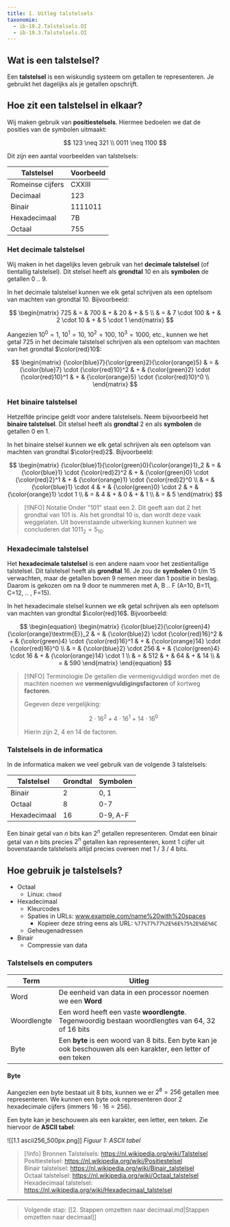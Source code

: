 ```yaml
---
title: 1. Uitleg talstelsels
taxonomie:
  - ib-19.2.Talstelsels.OI
  - ib-19.3.Talstelsels.OI
---
```


## Wat is een talstelsel?

Een **talstelsel** is een wiskundig systeem om getallen te
representeren. Je gebruikt het dagelijks als je getallen opschrijft.

## Hoe zit een talstelsel in elkaar?

Wij maken gebruik van **positiestelsels**. Hiermee bedoelen we dat
de posities van de symbolen uitmaakt:

$$
123 \neq 321 \\
0011 \neq 1100
$$

Dit zijn een aantal voorbeelden van talstelsels:

| Talstelsel | Voorbeeld |
| -- | -- |
| Romeinse cijfers | CXXIII |
| Decimaal | 123 |
| Binair | 1111011 |
| Hexadecimaal | 7B |
| Octaal | 755 |

### Het decimale talstelsel

Wij maken in het dagelijks leven gebruik van het **decimale 
talstelsel** (of tientallig talstelsel). Dit stelsel heeft als
**grondtal** 10 en als **symbolen** de getallen 0 .. 9.

In het decimale talstelsel kunnen we elk getal schrijven als een optelsom
van machten van grondtal 10. Bijvoorbeeld:

$$
\begin{matrix}
725 & = & 700 & + & 20 & + & 5 \\
 & = & 7 \cdot 100 & + & 2 \cdot 10 & + & 5 \cdot 1
\end{matrix}
$$

Aangezien $10^0=1$, $10^1=10$, $10^2=100$, $10^3=1000$, etc., kunnen
we het getal 725 in het decimale talstelsel schrijven als een optelsom
van machten van het grondtal $\color{red}10$:

$$
\begin{matrix}
{\color{blue}7}{\color{green}2}{\color{orange}5} & = &
   {\color{blue}7} \cdot {\color{red}10}^2 & + &
   {\color{green}2} \cdot {\color{red}10}^1 & + &
   {\color{orange}5} \cdot {\color{red}10}^0 \\
\end{matrix}
$$


### Het binaire talstelsel

Hetzelfde principe geldt voor andere talstelsels. Neem bijvoorbeeld
het **binaire talstelsel**. Dit stelsel heeft als **grondtal** 2
en als **symbolen** de getallen 0 en 1.

In het binaire stelsel kunnen we elk getal schrijven als een optelsom
van machten van grondtal $\color{red}2$. Bijvoorbeeld:

$$
\begin{matrix}
{\color{blue}1}{\color{green}0}{\color{orange}1}_2 & = &
   {\color{blue}1} \cdot {\color{red}2}^2 & + &
   {\color{green}0} \cdot {\color{red}2}^1 & + &
   {\color{orange}1} \cdot {\color{red}2}^0 \\
& = & 
   {\color{blue}1} \cdot 4 & + &
   {\color{green}0} \cdot 2 & + &
   {\color{orange}1} \cdot 1 \\
& = & 4 & + & 0 & + & 1 \\
& = & 5
\end{matrix}
$$

> [!INFO] Notatie
> Onder "101" staat een 2. Dit geeft aan dat 2 het
> grondtal van 101 is. Als het grondtal 10 is, dan wordt deze vaak
weggelaten. Uit bovenstaande uitwerking kunnen kunnen we concluderen
dat $1011_2 = 5_{10}$.

### Hexadecimale talstelsel

Het **hexadecimale talstelsel** is een andere naam voor  het
zestientallige talstelsel. Dit talstelsel heeft als **grondtal** 16.
Je zou de **symbolen** 0 t/m 15 verwachten, maar de getallen boven 9
nemen meer dan 1 positie in beslag. Daarom is gekozen om na 9 door te
nummeren met A, B .. F (A=10, B=11, C=12, .. , F=15).

In het hexadecimale stelsel kunnen we elk getal schrijven als een optelsom
van machten van grondtal $\color{red}16$. Bijvoorbeeld:

$$
\begin{equation}
\begin{matrix}
{\color{blue}2}{\color{green}4}{\color{orange}\textrm{E}}_2 & = &
   {\color{blue}2} \cdot {\color{red}16}^2 & + &
   {\color{green}4} \cdot {\color{red}16}^1 & + &
   {\color{orange}14} \cdot {\color{red}16}^0 \\
& = & 
   {\color{blue}2} \cdot 256 & + &
   {\color{green}4} \cdot 16 & + &
   {\color{orange}14} \cdot 1 \\
& = & 512 & + & 64 & + & 14 \\
& = & 590
\end{matrix}
\end{equation}
$$

> [!INFO] Terminologie
> De getallen die vermenigvuldigd worden met de machten noemen we
> **vermenigvuldigingsfactoren** of kortweg **factoren**.
>
> Gegeven deze vergelijking:
>
> $$ 2 \cdot 16^2 + 4 \cdot 16^1 + 14 \cdot 16^0 $$
>
> Hierin zijn 2, 4 en 14 de factoren.

### Talstelsels in de informatica

In de informatica maken we veel gebruik van de volgende 3 talstelsels:

| Talstelsel | Grondtal | Symbolen |
| -- | -- | -- | 
| Binair | 2 | 0, 1 |
| Octaal | 8 |  0-7 |
| Hexadecimaal | 16 | 0-9, A-F |

Een binair getal van $n$ bits kan $2^n$ getallen representeren. Omdat
een binair getal van $n$ bits precies $2^n$ getallen kan
representeren, komt 1 cijfer uit bovenstaande talstelsels altijd
precies overeen met 1 / 3 / 4 bits.

## Hoe gebruik je talstelsels?

- Octaal
  - Linux: `chmod`
- Hexadecimaal
  - Kleurcodes
  - Spaties in URLs: www.example.com/name%20with%20spaces
    - Kopieer deze string eens als URL: `%77%77%77%2E%6E%75%2E%6E%6C`
  - Geheugenadressen
- Binair
  - Compressie van data



### Talstelsels en computers

| Term | Uitleg |
| -- | -- |
| Word | De eenheid van data in een processor noemen we een **Word** |
| Woordlengte | Een word heeft een vaste **woordlengte**. Tegenwoordig bestaan woordlengtes van 64, 32 of 16 bits |
| Byte | Een **byte** is een woord van 8 bits. Een byte kan je ook beschouwen als een karakter, een letter of een teken |

#### Byte

Aangezien een byte bestaat uit 8 bits, kunnen we er $2^8=256$ getallen mee representeren. We kunnen een byte ook representeren door 2 hexadecimale cijfers (immers $16\cdot 16=256$).

Een byte kan je beschouwen als een karakter, een letter, een teken. Zie hiervoor de **ASCII tabel**:

![[1.1 ascii256_500px.png]]
*Figuur 1: ASCII tabel*

> [!info] Bronnen
> Talstelsels: https://nl.wikipedia.org/wiki/Talstelsel \
> Positiestelsel: https://nl.wikipedia.org/wiki/Positiestelsel \
> Binair talstelsel: https://nl.wikipedia.org/wiki/Binair_talstelsel \
> Octaal talstelsel: https://nl.wikipedia.org/wiki/Octaal_talstelsel \
> Hexadecimaal talstelsel: https://nl.wikipedia.org/wiki/Hexadecimaal_talstelsel

---

> Volgende stap: [[2. Stappen omzetten naar decimaal.md|Stappen omzetten naar decimaal]]
